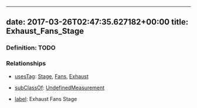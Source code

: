 
---
date: 2017-03-26T02:47:35.627182+00:00
title: Exhaust_Fans_Stage
---
### Definition: TODO

### Relationships

* [usesTag](https://brickschema.org/schema/1.0/BrickFrame#usesTag): [Stage](https://brickschema.org/schema/1.0/BrickTag#Stage), [Fans](https://brickschema.org/schema/1.0/BrickTag#Fans), [Exhaust](https://brickschema.org/schema/1.0/BrickTag#Exhaust)

* [subClassOf](http://www.w3.org/2000/01/rdf-schema#subClassOf): [UndefinedMeasurement](https://brickschema.org/schema/1.0/Brick#UndefinedMeasurement)

* [label](http://www.w3.org/2000/01/rdf-schema#label): Exhaust Fans Stage
